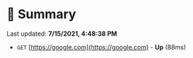 # 📖 Summary
Last updated: **7/15/2021, 4:48:38 PM**

- `GET` [https://google.com](https://google.com) - **Up** (88ms)
